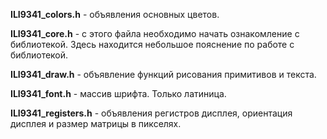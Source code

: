 **ILI9341_colors.h** - объявления основных цветов.

**ILI9341_core.h** - с этого файла необходимо начать ознакомление с библиотекой. Здесь находится небольшое пояснение по работе с библиотекой.

**ILI9341_draw.h** - объявление функций рисования примитивов и текста.

**ILI9341_font.h** - массив шрифта. Только латиница.

**ILI9341_registers.h** - объявления регистров дисплея, ориентация дисплея и размер матрицы в пикселях.

